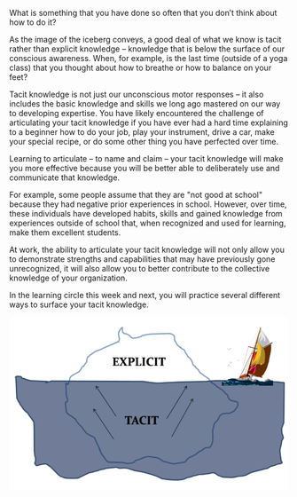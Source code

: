 What is something that you have done so often that you don’t think about how to do it? 

As the image of the iceberg conveys, a good deal of what we know is tacit rather than explicit knowledge – knowledge that is below the surface of our conscious awareness. When, for example, is the last time (outside of a yoga class) that you thought about how to breathe or how to balance on your feet? 

Tacit knowledge is not just our unconscious motor responses – it also includes the basic knowledge and skills we long ago mastered on our way to developing expertise. You have likely encountered the challenge of articulating your tacit knowledge if you have ever had a hard time explaining to a beginner how to do your job, play your instrument, drive a car, make your special recipe, or do some other thing you have perfected over time.

Learning to articulate – to name and claim – your tacit knowledge will make you more effective because you will be better able to deliberately use and communicate that knowledge. 

For example, some people assume that they are "not good at school" because they had negative prior experiences in school. However, over time, these individuals have developed habits, skills and gained knowledge from experiences outside of school that, when recognized and used for learning, make them excellent students. 

At work, the ability to articulate your tacit knowledge will not only allow you to demonstrate strengths and capabilities that may have previously gone unrecognized, it will also allow you to better contribute to the collective knowledge of your organization. 

In the learning circle this week and next, you will practice several different ways to surface your tacit knowledge. 

![alt](/img/iceberg.png)
